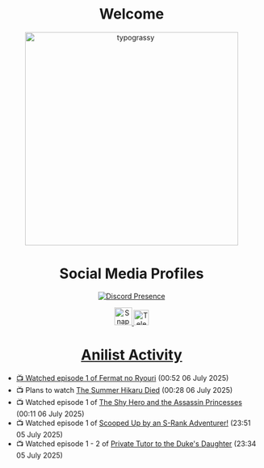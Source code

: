 <div align="center">

# Welcome
<a href="https://github.com/kawarimidoll/typograssy">
    <img alt="typograssy" src="https://typograssy.deno.dev/api?text=%E3%82%88%E3%81%86%E3%81%93%E3%81%9D%E3%81%BF%E3%81%AA%E3%81%95%E3%82%93%20-%20Sheby--&&l0=none&l1=82d9d0&l2=027353&l3=038c4c&l4=01402e&bg=none&frame=none&speed=100&comment=" width="421.99">
</a>

</div>

<div align="center">

# Social Media Profiles

[![Discord Presence](https://lanyard.cnrad.dev/api/612532963938271232)](https://discord.com/users/612532963938271232)


<a href="https://www.snapchat.com/add/a.sheby" title="Snapchat Profile">
    <img src="https://www.freepnglogos.com/uploads/snapchat-logo-png-0.png" width="35" alt="Snapchat Logo" />


<a href="https://t.me/ASheby" title="Telegram Profile">
    <img src="https://www.freepnglogos.com/uploads/telegram-logo-png-0.png" width="30" alt="Telegram Logo" />


</div>

<div align="center">

# Anilist Activity

</div>

<!-- ANILIST_ACTIVITY:start -->

-   📺 Watched episode 1 of [Fermat no Ryouri](https://anilist.co/anime/186003) (00:52 06 July 2025)
-   📺 Plans to watch [The Summer Hikaru Died](https://anilist.co/anime/177689) (00:28 06 July 2025)
-   📺 Watched episode 1 of [The Shy Hero and the Assassin Princesses](https://anilist.co/anime/186561) (00:11 06 July 2025)
-   📺 Watched episode 1 of [Scooped Up by an S-Rank Adventurer!](https://anilist.co/anime/179885) (23:51 05 July 2025)
-   📺 Watched episode 1 - 2 of [Private Tutor to the Duke's Daughter](https://anilist.co/anime/170113) (23:34 05 July 2025)

<!-- ANILIST_ACTIVITY:end -->
